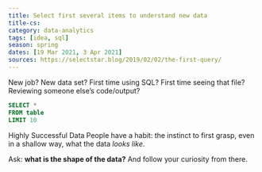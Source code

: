 ```yaml
---
title: Select first several items to understand new data
title-cs: 
category: data-analytics
tags: [idea, sql]
season: spring
dates: [19 Mar 2021, 3 Apr 2021]
sources: https://selectstar.blog/2019/02/02/the-first-query/
---
```


New job? New data set? First time using SQL? First time seeing that file? Reviewing someone else’s code/output?

```sql
SELECT *
FROM table
LIMIT 10
```

Highly Successful Data People have a habit: the instinct to first grasp, even in a shallow way, what the data _looks like_.

Ask: **what is the shape of the data?** And follow your curiosity from there.